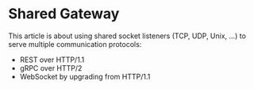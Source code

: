# Shared Gateway
This article is about using shared socket listeners (TCP, UDP, Unix, ...) to serve multiple communication protocols:
* REST over HTTP/1.1
* gRPC over HTTP/2
* WebSocket by upgrading from HTTP/1.1
